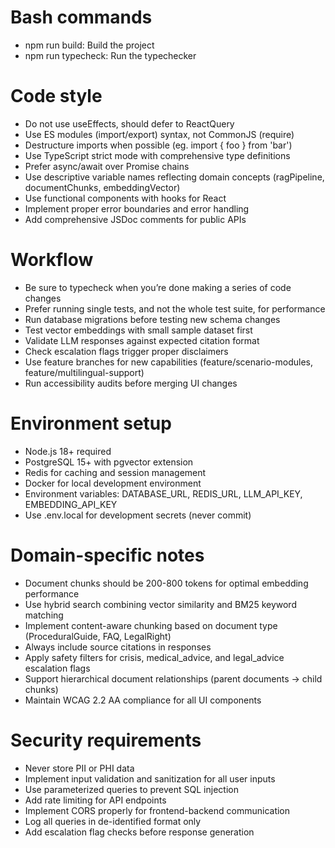 # Bash commands
- npm run build: Build the project
- npm run typecheck: Run the typechecker

# Code style
- Do not use useEffects, should defer to ReactQuery
- Use ES modules (import/export) syntax, not CommonJS (require)
- Destructure imports when possible (eg. import { foo } from 'bar')
- Use TypeScript strict mode with comprehensive type definitions
- Prefer async/await over Promise chains
- Use descriptive variable names reflecting domain concepts (ragPipeline, documentChunks, embeddingVector)
- Use functional components with hooks for React
- Implement proper error boundaries and error handling
- Add comprehensive JSDoc comments for public APIs

# Workflow
- Be sure to typecheck when you’re done making a series of code changes
- Prefer running single tests, and not the whole test suite, for performance
- Run database migrations before testing new schema changes
- Test vector embeddings with small sample dataset first
- Validate LLM responses against expected citation format
- Check escalation flags trigger proper disclaimers
- Use feature branches for new capabilities (feature/scenario-modules, feature/multilingual-support)
- Run accessibility audits before merging UI changes

# Environment setup
- Node.js 18+ required
- PostgreSQL 15+ with pgvector extension
- Redis for caching and session management
- Docker for local development environment
- Environment variables: DATABASE_URL, REDIS_URL, LLM_API_KEY, EMBEDDING_API_KEY
- Use .env.local for development secrets (never commit)

# Domain-specific notes
- Document chunks should be 200-800 tokens for optimal embedding performance
- Use hybrid search combining vector similarity and BM25 keyword matching
- Implement content-aware chunking based on document type (ProceduralGuide, FAQ, LegalRight)
- Always include source citations in responses
- Apply safety filters for crisis, medical_advice, and legal_advice escalation flags
- Support hierarchical document relationships (parent documents → child chunks)
- Maintain WCAG 2.2 AA compliance for all UI components

# Security requirements
- Never store PII or PHI data
- Implement input validation and sanitization for all user inputs
- Use parameterized queries to prevent SQL injection
- Add rate limiting for API endpoints
- Implement CORS properly for frontend-backend communication
- Log all queries in de-identified format only
- Add escalation flag checks before response generation